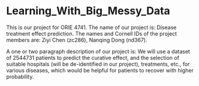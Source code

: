 # Learning_With_Big_Messy_Data

This is our project for ORIE 4741.
The name of our project is: Disease treatment effect prediction.
The names and Cornell IDs of the project members are: Ziyi Chen (zc286), Nanqing Dong (nd367). 

A one or two paragraph description of our project is: 
  We will use a dataset of 2544731 patients to predict the curative effect, and the selection of suitable hospitals (will be de-identified in our project), treatments, etc., for various diseases, which would be helpful for patients to recover with higher probability.
